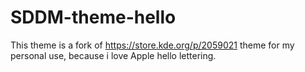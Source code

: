 # SDDM-theme-hello

This theme is a fork of https://store.kde.org/p/2059021 theme for my personal use, because i love Apple hello lettering.
